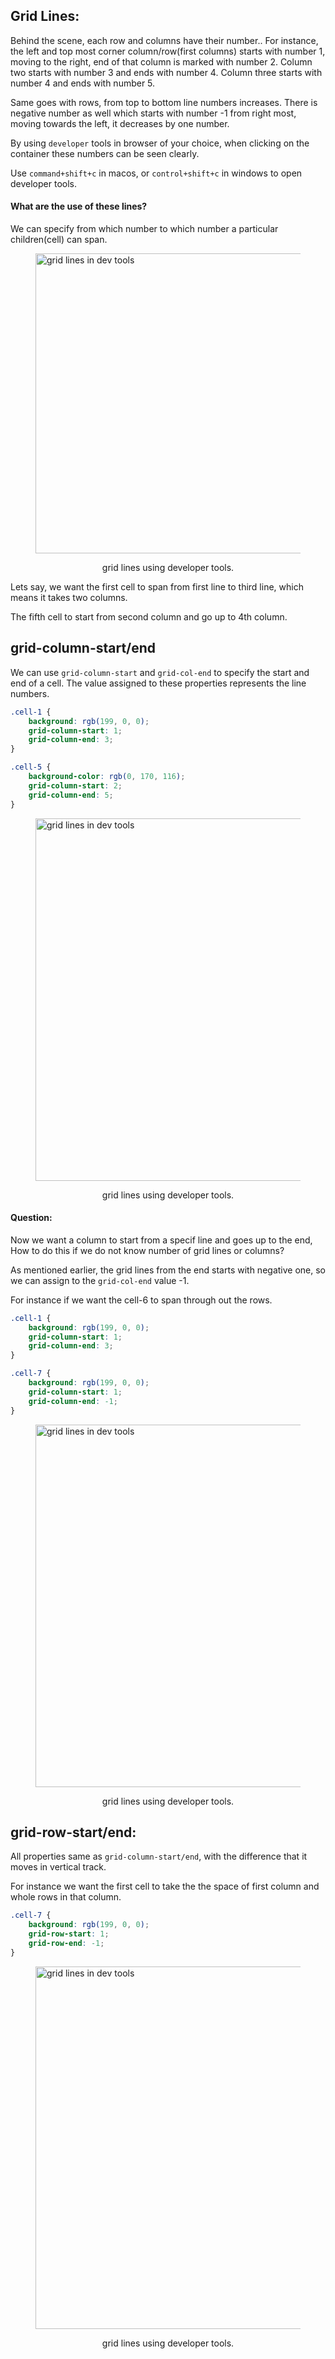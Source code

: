 ## Grid Lines:

Behind the scene, each row and columns have their number..
For instance, the left and top most corner column/row(first columns) starts with number 1, moving to the right, end of that column is marked with number 2.
Column two starts with number 3 and ends with number 4.
Column three starts with number 4 and ends with number 5.

Same goes with rows, from top to bottom line numbers increases.
There is negative number as well which starts with number -1 from right most, moving towards the left, it decreases by one number.

By using `developer` tools in browser of your choice, when clicking on the container these numbers can be seen clearly.

Use `command+shift+c` in macos, or `control+shift+c` in windows to open developer tools.

#### What are the use of these lines?

We can specify from which number to which number a particular children(cell) can span.

<figure>
<img src="../assets/grid-lines/lines.png" height="480" width="1192" alt="grid lines in dev tools">
<figcaption>
<p align="center">grid lines using developer tools.</p>
</figcaption>
</figure>

Lets say, we want the first cell to span from first line to third line, which means it takes two columns.

The fifth cell to start from second column and go up to 4th column.

## grid-column-start/end

We can use `grid-column-start` and `grid-col-end` to specify the start and end of a cell.
The value assigned to these properties represents the line numbers.

```css
.cell-1 {
	background: rgb(199, 0, 0);
	grid-column-start: 1;
	grid-column-end: 3;
}

.cell-5 {
	background-color: rgb(0, 170, 116);
	grid-column-start: 2;
	grid-column-end: 5;
}
```

<figure>
<img src="../assets/grid-lines/col.png" height="580" width="762" alt="grid lines in dev tools">
<figcaption>
<p align="center">grid lines using developer tools.</p>
</figcaption>
</figure>

#### Question:

Now we want a column to start from a specif line and goes up to the end, How to do this if we do not know number of grid lines or columns?

As mentioned earlier, the grid lines from the end starts with negative one, so we can assign to the `grid-col-end` value -1.

For instance if we want the cell-6 to span through out the rows.

```css
.cell-1 {
	background: rgb(199, 0, 0);
	grid-column-start: 1;
	grid-column-end: 3;
}

.cell-7 {
	background: rgb(199, 0, 0);
	grid-column-start: 1;
	grid-column-end: -1;
}
```

<figure>
<img src="../assets/grid-lines/col-end.png" height="580" width="1192" alt="grid lines in dev tools">
<figcaption>
<p align="center">grid lines using developer tools.</p>
</figcaption>
</figure>

## grid-row-start/end:

All properties same as `grid-column-start/end`, with the difference that it moves in vertical track.

For instance we want the first cell to take the the space of first column and whole rows in that column.

```css
.cell-7 {
	background: rgb(199, 0, 0);
	grid-row-start: 1;
	grid-row-end: -1;
}
```

<figure>
<img src="../assets/grid-lines/row.png" height="580" width="1192" alt="grid lines in dev tools">
<figcaption>
<p align="center">grid lines using developer tools.</p>
</figcaption>
</figure>
